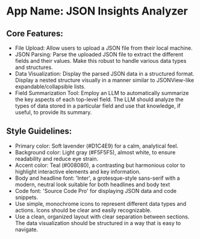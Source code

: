 # **App Name**: JSON Insights Analyzer

## Core Features:

- File Upload: Allow users to upload a JSON file from their local machine.
- JSON Parsing: Parse the uploaded JSON file to extract the different fields and their values. Make this robust to handle various data types and structures.
- Data Visualization: Display the parsed JSON data in a structured format. Display a nested structure visually in a manner similar to JSONView-like expandable/collapsible lists.
- Field Summarization Tool: Employ an LLM to automatically summarize the key aspects of each top-level field. The LLM should analyze the types of data stored in a particular field and use that knowledge, if useful, to provide its summary.

## Style Guidelines:

- Primary color: Soft lavender (#D1C4E9) for a calm, analytical feel.
- Background color: Light gray (#F5F5F5), almost white, to ensure readability and reduce eye strain.
- Accent color: Teal (#008080), a contrasting but harmonious color to highlight interactive elements and key information.
- Body and headline font: 'Inter', a grotesque-style sans-serif with a modern, neutral look suitable for both headlines and body text
- Code font: 'Source Code Pro' for displaying JSON data and code snippets.
- Use simple, monochrome icons to represent different data types and actions. Icons should be clear and easily recognizable.
- Use a clean, organized layout with clear separation between sections. The data visualization should be structured in a way that is easy to navigate.